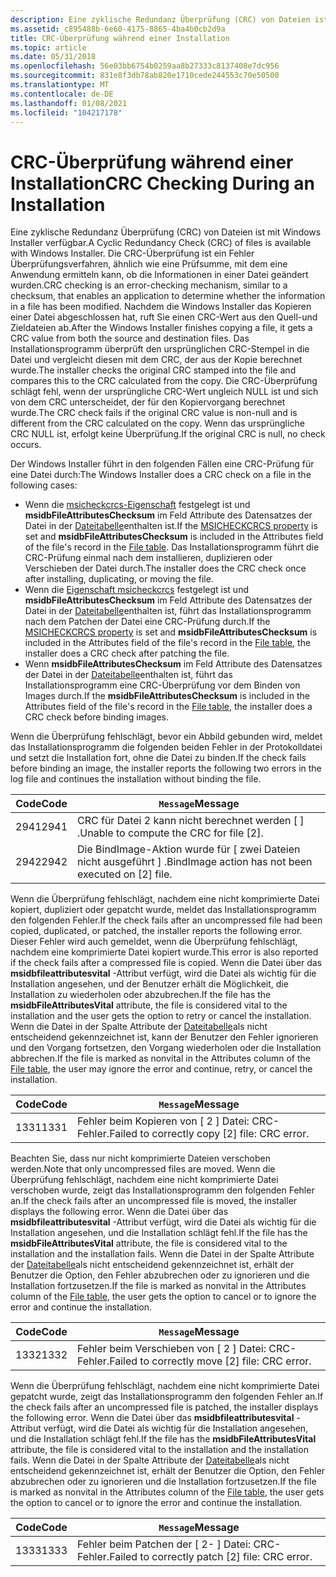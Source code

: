```yaml
---
description: Eine zyklische Redundanz Überprüfung (CRC) von Dateien ist mit Windows Installer verfügbar.
ms.assetid: c895488b-6e60-4175-8865-4ba4b0cb2d9a
title: CRC-Überprüfung während einer Installation
ms.topic: article
ms.date: 05/31/2018
ms.openlocfilehash: 56e03bb6754b0259aa8b27333c8137408e7dc956
ms.sourcegitcommit: 831e8f3db78ab820e1710cede244553c70e50500
ms.translationtype: MT
ms.contentlocale: de-DE
ms.lasthandoff: 01/08/2021
ms.locfileid: "104217178"
---
```

# <a name="crc-checking-during-an-installation"></a><span data-ttu-id="d2b53-103">CRC-Überprüfung während einer Installation</span><span class="sxs-lookup"><span data-stu-id="d2b53-103">CRC Checking During an Installation</span></span>

<span data-ttu-id="d2b53-104">Eine zyklische Redundanz Überprüfung (CRC) von Dateien ist mit Windows Installer verfügbar.</span><span class="sxs-lookup"><span data-stu-id="d2b53-104">A Cyclic Redundancy Check (CRC) of files is available with Windows Installer.</span></span> <span data-ttu-id="d2b53-105">Die CRC-Überprüfung ist ein Fehler Überprüfungsverfahren, ähnlich wie eine Prüfsumme, mit dem eine Anwendung ermitteln kann, ob die Informationen in einer Datei geändert wurden.</span><span class="sxs-lookup"><span data-stu-id="d2b53-105">CRC checking is an error-checking mechanism, similar to a checksum, that enables an application to determine whether the information in a file has been modified.</span></span> <span data-ttu-id="d2b53-106">Nachdem die Windows Installer das Kopieren einer Datei abgeschlossen hat, ruft Sie einen CRC-Wert aus den Quell-und Zieldateien ab.</span><span class="sxs-lookup"><span data-stu-id="d2b53-106">After the Windows Installer finishes copying a file, it gets a CRC value from both the source and destination files.</span></span> <span data-ttu-id="d2b53-107">Das Installationsprogramm überprüft den ursprünglichen CRC-Stempel in die Datei und vergleicht diesen mit dem CRC, der aus der Kopie berechnet wurde.</span><span class="sxs-lookup"><span data-stu-id="d2b53-107">The installer checks the original CRC stamped into the file and compares this to the CRC calculated from the copy.</span></span> <span data-ttu-id="d2b53-108">Die CRC-Überprüfung schlägt fehl, wenn der ursprüngliche CRC-Wert ungleich NULL ist und sich von dem CRC unterscheidet, der für den Kopiervorgang berechnet wurde.</span><span class="sxs-lookup"><span data-stu-id="d2b53-108">The CRC check fails if the original CRC value is non-null and is different from the CRC calculated on the copy.</span></span> <span data-ttu-id="d2b53-109">Wenn das ursprüngliche CRC NULL ist, erfolgt keine Überprüfung.</span><span class="sxs-lookup"><span data-stu-id="d2b53-109">If the original CRC is null, no check occurs.</span></span>

<span data-ttu-id="d2b53-110">Der Windows Installer führt in den folgenden Fällen eine CRC-Prüfung für eine Datei durch:</span><span class="sxs-lookup"><span data-stu-id="d2b53-110">The Windows Installer does a CRC check on a file in the following cases:</span></span>

-   <span data-ttu-id="d2b53-111">Wenn die [msicheckcrcs-Eigenschaft](msicheckcrcs.md) festgelegt ist und **msidbFileAttributesChecksum** im Feld Attribute des Datensatzes der Datei in der [Dateitabelle](file-table.md)enthalten ist.</span><span class="sxs-lookup"><span data-stu-id="d2b53-111">If the [MSICHECKCRCS property](msicheckcrcs.md) is set and **msidbFileAttributesChecksum** is included in the Attributes field of the file's record in the [File table](file-table.md).</span></span> <span data-ttu-id="d2b53-112">Das Installationsprogramm führt die CRC-Prüfung einmal nach dem installieren, duplizieren oder Verschieben der Datei durch.</span><span class="sxs-lookup"><span data-stu-id="d2b53-112">The installer does the CRC check once after installing, duplicating, or moving the file.</span></span>
-   <span data-ttu-id="d2b53-113">Wenn die [Eigenschaft msicheckcrcs](msicheckcrcs.md) festgelegt ist und **msidbFileAttributesChecksum** im Feld Attribute des Datensatzes der Datei in der [Dateitabelle](file-table.md)enthalten ist, führt das Installationsprogramm nach dem Patchen der Datei eine CRC-Prüfung durch.</span><span class="sxs-lookup"><span data-stu-id="d2b53-113">If the [MSICHECKCRCS property](msicheckcrcs.md) is set and **msidbFileAttributesChecksum** is included in the Attributes field of the file's record in the [File table](file-table.md), the installer does a CRC check after patching the file.</span></span>
-   <span data-ttu-id="d2b53-114">Wenn **msidbFileAttributesChecksum** im Feld Attribute des Datensatzes der Datei in der [Dateitabelle](file-table.md)enthalten ist, führt das Installationsprogramm eine CRC-Überprüfung vor dem Binden von Images durch.</span><span class="sxs-lookup"><span data-stu-id="d2b53-114">If the **msidbFileAttributesChecksum** is included in the Attributes field of the file's record in the [File table](file-table.md), the installer does a CRC check before binding images.</span></span>

<span data-ttu-id="d2b53-115">Wenn die Überprüfung fehlschlägt, bevor ein Abbild gebunden wird, meldet das Installationsprogramm die folgenden beiden Fehler in der Protokolldatei und setzt die Installation fort, ohne die Datei zu binden.</span><span class="sxs-lookup"><span data-stu-id="d2b53-115">If the check fails before binding an image, the installer reports the following two errors in the log file and continues the installation without binding the file.</span></span>



| <span data-ttu-id="d2b53-116">Code</span><span class="sxs-lookup"><span data-stu-id="d2b53-116">Code</span></span> | <span data-ttu-id="d2b53-117">`Message`</span><span class="sxs-lookup"><span data-stu-id="d2b53-117">Message</span></span>                                               |
|------|-------------------------------------------------------|
| <span data-ttu-id="d2b53-118">2941</span><span class="sxs-lookup"><span data-stu-id="d2b53-118">2941</span></span> | <span data-ttu-id="d2b53-119">CRC für Datei 2 kann nicht berechnet werden \[ \] .</span><span class="sxs-lookup"><span data-stu-id="d2b53-119">Unable to compute the CRC for file \[2\].</span></span>             |
| <span data-ttu-id="d2b53-120">2942</span><span class="sxs-lookup"><span data-stu-id="d2b53-120">2942</span></span> | <span data-ttu-id="d2b53-121">Die BindImage-Aktion wurde für \[ zwei Dateien nicht ausgeführt \] .</span><span class="sxs-lookup"><span data-stu-id="d2b53-121">BindImage action has not been executed on \[2\] file.</span></span> |



 

<span data-ttu-id="d2b53-122">Wenn die Überprüfung fehlschlägt, nachdem eine nicht komprimierte Datei kopiert, dupliziert oder gepatcht wurde, meldet das Installationsprogramm den folgenden Fehler.</span><span class="sxs-lookup"><span data-stu-id="d2b53-122">If the check fails after an uncompressed file had been copied, duplicated, or patched, the installer reports the following error.</span></span> <span data-ttu-id="d2b53-123">Dieser Fehler wird auch gemeldet, wenn die Überprüfung fehlschlägt, nachdem eine komprimierte Datei kopiert wurde.</span><span class="sxs-lookup"><span data-stu-id="d2b53-123">This error is also reported if the check fails after a compressed file is copied.</span></span> <span data-ttu-id="d2b53-124">Wenn die Datei über das **msidbfileattributesvital** -Attribut verfügt, wird die Datei als wichtig für die Installation angesehen, und der Benutzer erhält die Möglichkeit, die Installation zu wiederholen oder abzubrechen.</span><span class="sxs-lookup"><span data-stu-id="d2b53-124">If the file has the **msidbFileAttributesVital** attribute, the file is considered vital to the installation and the user gets the option to retry or cancel the installation.</span></span> <span data-ttu-id="d2b53-125">Wenn die Datei in der Spalte Attribute der [Dateitabelle](file-table.md)als nicht entscheidend gekennzeichnet ist, kann der Benutzer den Fehler ignorieren und den Vorgang fortsetzen, den Vorgang wiederholen oder die Installation abbrechen.</span><span class="sxs-lookup"><span data-stu-id="d2b53-125">If the file is marked as nonvital in the Attributes column of the [File table](file-table.md), the user may ignore the error and continue, retry, or cancel the installation.</span></span>



| <span data-ttu-id="d2b53-126">Code</span><span class="sxs-lookup"><span data-stu-id="d2b53-126">Code</span></span> | <span data-ttu-id="d2b53-127">`Message`</span><span class="sxs-lookup"><span data-stu-id="d2b53-127">Message</span></span>                                         |
|------|-------------------------------------------------|
| <span data-ttu-id="d2b53-128">1331</span><span class="sxs-lookup"><span data-stu-id="d2b53-128">1331</span></span> | <span data-ttu-id="d2b53-129">Fehler beim Kopieren von \[ 2 \] Datei: CRC-Fehler.</span><span class="sxs-lookup"><span data-stu-id="d2b53-129">Failed to correctly copy \[2\] file: CRC error.</span></span> |



 

<span data-ttu-id="d2b53-130">Beachten Sie, dass nur nicht komprimierte Dateien verschoben werden.</span><span class="sxs-lookup"><span data-stu-id="d2b53-130">Note that only uncompressed files are moved.</span></span> <span data-ttu-id="d2b53-131">Wenn die Überprüfung fehlschlägt, nachdem eine nicht komprimierte Datei verschoben wurde, zeigt das Installationsprogramm den folgenden Fehler an.</span><span class="sxs-lookup"><span data-stu-id="d2b53-131">If the check fails after an uncompressed file is moved, the installer displays the following error.</span></span> <span data-ttu-id="d2b53-132">Wenn die Datei über das **msidbfileattributesvital** -Attribut verfügt, wird die Datei als wichtig für die Installation angesehen, und die Installation schlägt fehl.</span><span class="sxs-lookup"><span data-stu-id="d2b53-132">If the file has the **msidbFileAttributesVital** attribute, the file is considered vital to the installation and the installation fails.</span></span> <span data-ttu-id="d2b53-133">Wenn die Datei in der Spalte Attribute der [Dateitabelle](file-table.md)als nicht entscheidend gekennzeichnet ist, erhält der Benutzer die Option, den Fehler abzubrechen oder zu ignorieren und die Installation fortzusetzen.</span><span class="sxs-lookup"><span data-stu-id="d2b53-133">If the file is marked as nonvital in the Attributes column of the [File table](file-table.md), the user gets the option to cancel or to ignore the error and continue the installation.</span></span>



| <span data-ttu-id="d2b53-134">Code</span><span class="sxs-lookup"><span data-stu-id="d2b53-134">Code</span></span> | <span data-ttu-id="d2b53-135">`Message`</span><span class="sxs-lookup"><span data-stu-id="d2b53-135">Message</span></span>                                         |
|------|-------------------------------------------------|
| <span data-ttu-id="d2b53-136">1332</span><span class="sxs-lookup"><span data-stu-id="d2b53-136">1332</span></span> | <span data-ttu-id="d2b53-137">Fehler beim Verschieben von \[ 2 \] Datei: CRC-Fehler.</span><span class="sxs-lookup"><span data-stu-id="d2b53-137">Failed to correctly move \[2\] file: CRC error.</span></span> |



 

<span data-ttu-id="d2b53-138">Wenn die Überprüfung fehlschlägt, nachdem eine nicht komprimierte Datei gepatcht wurde, zeigt das Installationsprogramm den folgenden Fehler an.</span><span class="sxs-lookup"><span data-stu-id="d2b53-138">If the check fails after an uncompressed file is patched, the installer displays the following error.</span></span> <span data-ttu-id="d2b53-139">Wenn die Datei über das **msidbfileattributesvital** -Attribut verfügt, wird die Datei als wichtig für die Installation angesehen, und die Installation schlägt fehl.</span><span class="sxs-lookup"><span data-stu-id="d2b53-139">If the file has the **msidbFileAttributesVital** attribute, the file is considered vital to the installation and the installation fails.</span></span> <span data-ttu-id="d2b53-140">Wenn die Datei in der Spalte Attribute der [Dateitabelle](file-table.md)als nicht entscheidend gekennzeichnet ist, erhält der Benutzer die Option, den Fehler abzubrechen oder zu ignorieren und die Installation fortzusetzen.</span><span class="sxs-lookup"><span data-stu-id="d2b53-140">If the file is marked as nonvital in the Attributes column of the [File table](file-table.md), the user gets the option to cancel or to ignore the error and continue the installation.</span></span>



| <span data-ttu-id="d2b53-141">Code</span><span class="sxs-lookup"><span data-stu-id="d2b53-141">Code</span></span> | <span data-ttu-id="d2b53-142">`Message`</span><span class="sxs-lookup"><span data-stu-id="d2b53-142">Message</span></span>                                          |
|------|--------------------------------------------------|
| <span data-ttu-id="d2b53-143">1333</span><span class="sxs-lookup"><span data-stu-id="d2b53-143">1333</span></span> | <span data-ttu-id="d2b53-144">Fehler beim Patchen der \[ 2- \] Datei: CRC-Fehler.</span><span class="sxs-lookup"><span data-stu-id="d2b53-144">Failed to correctly patch \[2\] file: CRC error.</span></span> |



 

 

 



